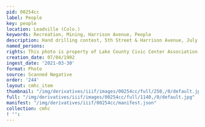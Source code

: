 ```yaml
---
pid: 00254cc
label: People
key: people
location: Leadville (Colo.)
keywords: Recreation, Mining, Harrison Avenue, People
description: Hand drilling contest, 5th Street & Harrison Avenue, July 4, 1902
named_persons: 
rights: This photo is property of Lake County Civic Center Association.
creation_date: 07/04/1902
ingest_date: '2021-03-30'
format: Photo
source: Scanned Negative
order: '244'
layout: cmhc_item
thumbnail: "/img/derivatives/iiif/images/00254cc/full/250,/0/default.jpg"
full: "/img/derivatives/iiif/images/00254cc/full/1140,/0/default.jpg"
manifest: "/img/derivatives/iiif/00254cc/manifest.json"
collection: cmhc
! '': 
---
```

